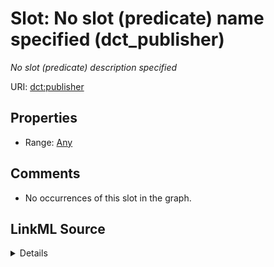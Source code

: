 

# Slot: No slot (predicate) name specified (dct_publisher)


_No slot (predicate) description specified_







URI: [dct:publisher](http://purl.org/dc/terms/publisher)



<!-- no inheritance hierarchy -->








## Properties

* Range: [Any](../classes/Any.md)





## Comments

* No occurrences of this slot in the graph.



## LinkML Source

<details>

```yaml
name: dct_publisher
description: No slot (predicate) description specified
title: No slot (predicate) name specified
comments:
- No occurrences of this slot in the graph.
from_schema: fio-kg
rank: 1000
slot_uri: dct:publisher
alias: dct_publisher
range: Any

```
</details>